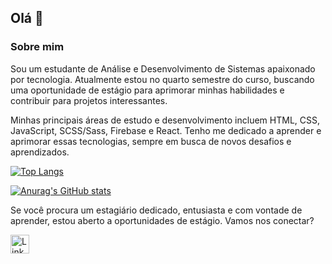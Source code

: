 ## Olá 👋

### Sobre mim

Sou um estudante de Análise e Desenvolvimento de Sistemas apaixonado por tecnologia. Atualmente estou no quarto semestre do curso, buscando uma oportunidade de estágio para aprimorar minhas habilidades e contribuir para projetos interessantes.

Minhas principais áreas de estudo e desenvolvimento incluem HTML, CSS, JavaScript, SCSS/Sass, Firebase e React. Tenho me dedicado a aprender e aprimorar essas tecnologias, sempre em busca de novos desafios e aprendizados.

[![Top Langs](https://github-readme-stats.vercel.app/api/top-langs/?username=Fellype-Kaualayout=compact)](https://github.com/anuraghazra/github-readme-stats)

[![Anurag's GitHub stats](https://github-readme-stats.vercel.app/api?username=Fellype-Kaua&show_icons=true&theme=dark)](https://github.com/anuraghazra/github-readme-stats)

Se você procura um estagiário dedicado, entusiasta e com vontade de aprender, estou aberto a oportunidades de estágio.
Vamos nos conectar?


[<img src='https://img.shields.io/badge/LinkedIn-0077B5?style=for-the-badge&logo=linkedin&logoColor=white' alt='Linkedin' height='30'>](https://www.linkedin.com/in/fellype-kau%C3%A3-64a135226/)
